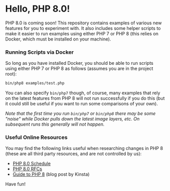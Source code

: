 Hello, PHP 8.0!
===============

PHP 8.0 is coming soon! This repository contains examples of various new features for you to experiment with. It also includes some helper scripts to make it easier to run examples using either PHP 7 or PHP 8 (this relies on Docker, which must be installed on your machine).

### Running Scripts via Docker

So long as you have installed Docker, you should be able to run scripts using either PHP 7 or PHP 8 as follows (assumes you are in the project root):

```sh
bin/php8 examples/test.php
```

You can also specify `bin/php7` though, of course, many examples that rely on the latest features from PHP 8 will not run successfully if you do this (but it could still be useful if you want to run some comparisons of your own).

_Note that the first time you run `bin/php7` or `bin/php8` there may be some "noise" while Docker pulls down the latest image layers, etc. On subsequent runs this generally will not happen._

### Useful Online Resources

You may find the following links useful when researching changes in PHP 8 (these are all third party resources, and are not controlled by us):

* [PHP 8.0 Schedule](https://wiki.php.net/todo/php80)
* [PHP 8.0 RFCs](https://wiki.php.net/rfc#php_80)
* [Guide to PHP 8](https://kinsta.com/blog/php-8/) (blog post by Kinsta)

Have fun!

